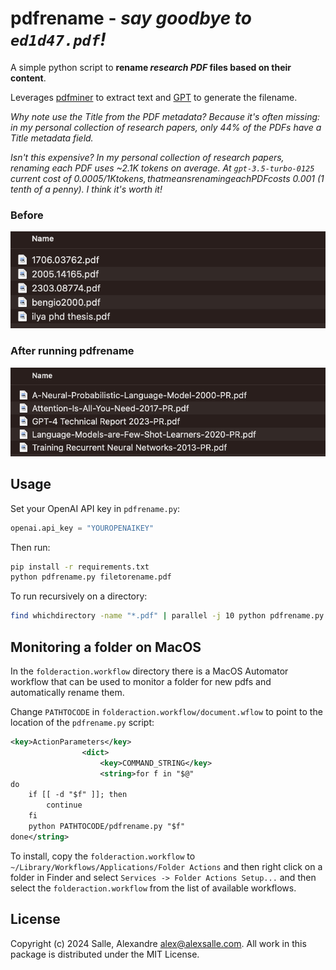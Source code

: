 # pdfrename - *say goodbye to `ed1d47.pdf`!*

A simple python script to **rename *research PDF* files based on their content**. 

Leverages [pdfminer](https://github.com/pdfminer/pdfminer.six) to extract text and [GPT](https://openai.com) to generate the filename.

*Why note use the Title from the PDF metadata? Because it's often missing: in my personal collection of research papers, only 44% of the PDFs have a Title metadata field.*

*Isn't this expensive? In my personal collection of research papers, renaming each PDF uses ~2.1K tokens on average. At `gpt-3.5-turbo-0125` current cost of $0.0005 / 1K tokens, that means renaming each PDF costs ~$0.001 (1 tenth of a penny). I think it's worth it!*

### Before

![Before](figures/before.png)

### After running pdfrename

![After](figures/after.png)

## Usage

Set your OpenAI API key in `pdfrename.py`:
```python
openai.api_key = "YOUROPENAIKEY"
```

Then run:

```bash
pip install -r requirements.txt
python pdfrename.py filetorename.pdf
```

To run recursively on a directory:

```bash
find whichdirectory -name "*.pdf" | parallel -j 10 python pdfrename.py 
```

## Monitoring a folder on MacOS


In the `folderaction.workflow` directory there is a MacOS Automator workflow that can be used to monitor a folder for new pdfs and automatically rename them. 

Change `PATHTOCODE` in `folderaction.workflow/document.wflow` to point to the location of the `pdfrename.py` script:

```xml
<key>ActionParameters</key>
				<dict>
					<key>COMMAND_STRING</key>
					<string>for f in "$@"
do
	if [[ -d "$f" ]]; then
		continue
	fi
	python PATHTOCODE/pdfrename.py "$f"
done</string>
```

To install, copy the `folderaction.workflow` to `~/Library/Workflows/Applications/Folder Actions` and then right click on a folder in Finder and select `Services -> Folder Actions Setup...` and then select the `folderaction.workflow` from the list of available workflows.


## License

Copyright (c) 2024 Salle, Alexandre alex@alexsalle.com. All work in this package is distributed under the MIT License.